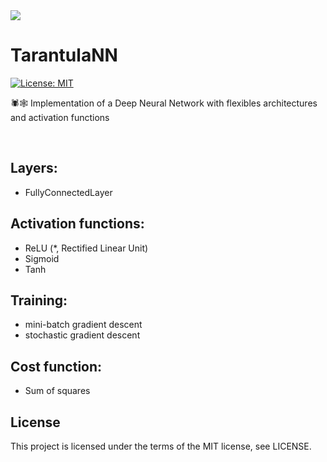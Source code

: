 <img src="https://github.com/moritzmitterdorfer/TarantulaNN/blob/master/imgs/logo.png">

# TarantulaNN
[![License: MIT](https://img.shields.io/badge/License-MIT-yellow.svg)](https://opensource.org/licenses/MIT)

🕷🕸 Implementation of a Deep Neural Network with flexibles architectures and activation functions

<br>

## Layers:

- FullyConnectedLayer

## Activation functions:

- ReLU (*, Rectified Linear Unit)
- Sigmoid
- Tanh

## Training:

- mini-batch gradient descent
- stochastic gradient descent

## Cost function:

- Sum of squares

## License
This project is licensed under the terms of the MIT license, see LICENSE.
